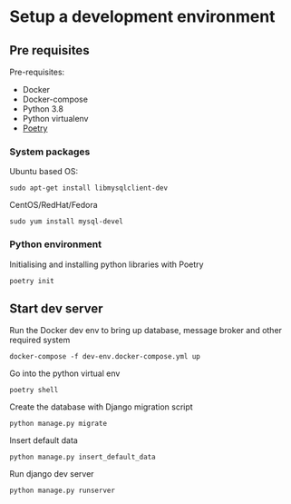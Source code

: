 # Setup a development environment

## Pre requisites

Pre-requisites:

- Docker
- Docker-compose
- Python 3.8
- Python virtualenv
- [Poetry](https://python-poetry.org/)

### System packages

Ubuntu based OS:
```
sudo apt-get install libmysqlclient-dev
```

CentOS/RedHat/Fedora
```
sudo yum install mysql-devel
```

### Python environment

Initialising and installing python libraries with Poetry
```
poetry init
```

## Start dev server

Run the Docker dev env to bring up database, message broker and other required system
```
docker-compose -f dev-env.docker-compose.yml up
```

Go into the python virtual env
```
poetry shell
```

Create the database with Django migration script
```
python manage.py migrate
```

Insert default data
```
python manage.py insert_default_data
```

Run django dev server
```
python manage.py runserver
```

